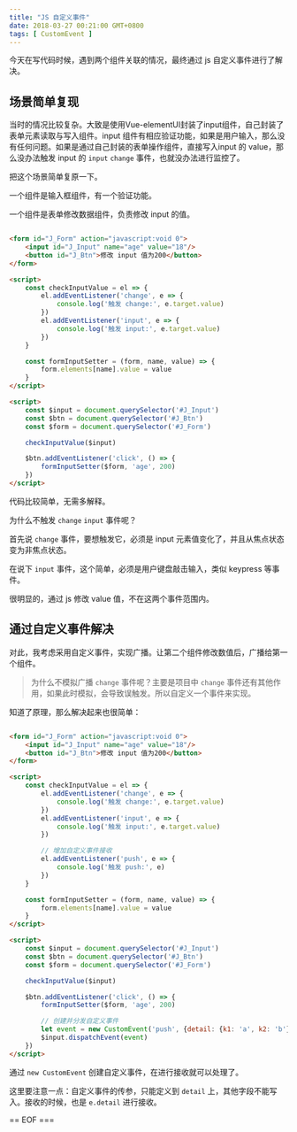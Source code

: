 ```yaml
---
title: "JS 自定义事件"
date: 2018-03-27 00:21:00 GMT+0800
tags: [ CustomEvent ]
---
```


今天在写代码时候，遇到两个组件关联的情况，最终通过 js 自定义事件进行了解决。

<!-- truncate -->

## 场景简单复现

当时的情况比较复杂。大致是使用Vue-elementUI封装了input组件，自己封装了表单元素读取与写入组件。input 组件有相应验证功能，如果是用户输入，那么没有任何问题。如果是通过自己封装的表单操作组件，直接写入input 的
value，那么没办法触发 input 的 `input` `change` 事件，也就没办法进行监控了。

把这个场景简单复原一下。

一个组件是输入框组件，有一个验证功能。

一个组件是表单修改数据组件，负责修改 input 的值。

```html

<form id="J_Form" action="javascript:void 0">
    <input id="J_Input" name="age" value="18"/>
    <button id="J_Btn">修改 input 值为200</button>
</form>

<script>
    const checkInputValue = el => {
        el.addEventListener('change', e => {
            console.log('触发 change:', e.target.value)
        })
        el.addEventListener('input', e => {
            console.log('触发 input:', e.target.value)
        })
    }

    const formInputSetter = (form, name, value) => {
        form.elements[name].value = value
    }
</script>

<script>
    const $input = document.querySelector('#J_Input')
    const $btn = document.querySelector('#J_Btn')
    const $form = document.querySelector('#J_Form')

    checkInputValue($input)

    $btn.addEventListener('click', () => {
        formInputSetter($form, 'age', 200)
    })
</script>
```

代码比较简单，无需多解释。

为什么不触发 `change` `input` 事件呢？

首先说 `change` 事件，要想触发它，必须是 input 元素值变化了，并且从焦点状态变为非焦点状态。

在说下 `input` 事件，这个简单，必须是用户键盘敲击输入，类似 keypress 等事件。

很明显的，通过 js 修改 value 值，不在这两个事件范围内。

## 通过自定义事件解决

对此，我考虑采用自定义事件，实现广播。让第二个组件修改数值后，广播给第一个组件。

> 为什么不模拟广播 `change` 事件呢？主要是项目中 `change` 事件还有其他作用，如果此时模拟，会导致误触发。所以自定义一个事件来实现。

知道了原理，那么解决起来也很简单：

```html

<form id="J_Form" action="javascript:void 0">
    <input id="J_Input" name="age" value="18"/>
    <button id="J_Btn">修改 input 值为200</button>
</form>

<script>
    const checkInputValue = el => {
        el.addEventListener('change', e => {
            console.log('触发 change:', e.target.value)
        })
        el.addEventListener('input', e => {
            console.log('触发 input:', e.target.value)
        })

        // 增加自定义事件接收
        el.addEventListener('push', e => {
            console.log('触发 push:', e)
        })
    }

    const formInputSetter = (form, name, value) => {
        form.elements[name].value = value
    }
</script>

<script>
    const $input = document.querySelector('#J_Input')
    const $btn = document.querySelector('#J_Btn')
    const $form = document.querySelector('#J_Form')

    checkInputValue($input)

    $btn.addEventListener('click', () => {
        formInputSetter($form, 'age', 200)

        // 创建并分发自定义事件
        let event = new CustomEvent('push', {detail: {k1: 'a', k2: 'b'}})
        $input.dispatchEvent(event)
    })
</script>
```

通过 `new CustomEvent` 创建自定义事件，在进行接收就可以处理了。

这里要注意一点：自定义事件的传参，只能定义到 `detail` 上，其他字段不能写入。接收的时候，也是 `e.detail` 进行接收。

== EOF ===
